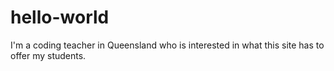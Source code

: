 # hello-world
I'm a coding teacher in Queensland who is interested in what this site has to offer my students.
